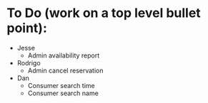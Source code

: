 # To Do (work on a top level bullet point):
- Jesse
    - Admin availability report
- Rodrigo
    - Admin cancel reservation
- Dan
    - Consumer search time
    - Consumer search name
